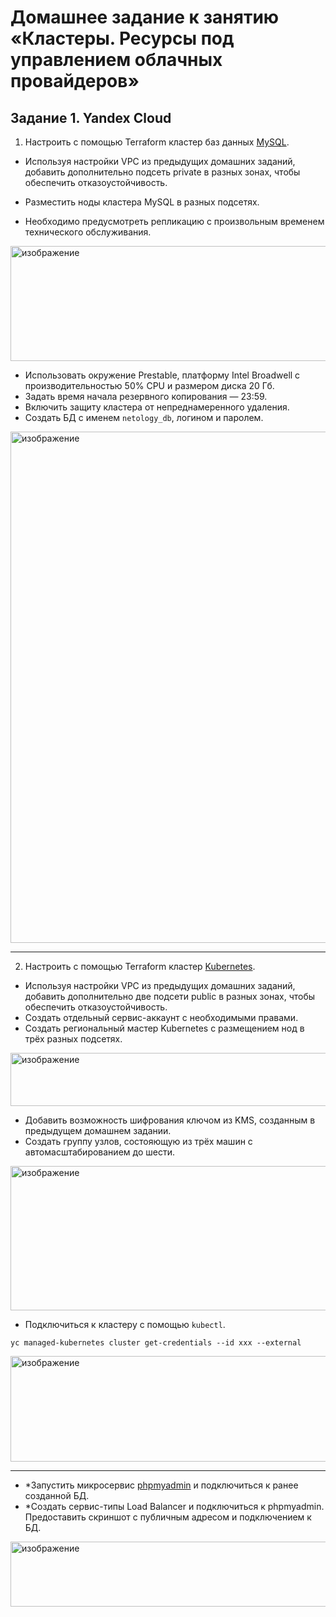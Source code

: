 # Домашнее задание к занятию «Кластеры. Ресурсы под управлением облачных провайдеров»

## Задание 1. Yandex Cloud

1. Настроить с помощью Terraform кластер баз данных [MySQL](cluster_db.tf).

 - Используя настройки VPC из предыдущих домашних заданий, добавить дополнительно подсеть private в разных зонах, чтобы обеспечить отказоустойчивость. 
 
 - Разместить ноды кластера MySQL в разных подсетях.
 - Необходимо предусмотреть репликацию с произвольным временем технического обслуживания.

<img width="969" height="184" alt="изображение" src="https://github.com/user-attachments/assets/dc3e0140-7564-43eb-80d6-4e7f3e4b9522" />

 - Использовать окружение Prestable, платформу Intel Broadwell с производительностью 50% CPU и размером диска 20 Гб.
 - Задать время начала резервного копирования — 23:59.
 - Включить защиту кластера от непреднамеренного удаления.
 - Создать БД с именем `netology_db`, логином и паролем.

<img width="627" height="818" alt="изображение" src="https://github.com/user-attachments/assets/1a046d74-2fbe-4c6c-9bc1-c1fcadc88e42" />

---

2. Настроить с помощью Terraform кластер [Kubernetes](cluster_k8s.tf).

 - Используя настройки VPC из предыдущих домашних заданий, добавить дополнительно две подсети public в разных зонах, чтобы обеспечить отказоустойчивость.
 - Создать отдельный сервис-аккаунт с необходимыми правами. 
 - Создать региональный мастер Kubernetes с размещением нод в трёх разных подсетях.

 <img width="1047" height="85" alt="изображение" src="https://github.com/user-attachments/assets/fee647da-410f-4eb3-8a29-ff3daecaaefc" />

 - Добавить возможность шифрования ключом из KMS, созданным в предыдущем домашнем задании.
 - Создать группу узлов, состояющую из трёх машин с автомасштабированием до шести.
 
 <img width="992" height="231" alt="изображение" src="https://github.com/user-attachments/assets/c2f8cfbd-e121-47b7-91b0-a6dd04d31b79" />

 - Подключиться к кластеру с помощью `kubectl`.
  ```
  yc managed-kubernetes cluster get-credentials --id xxx --external
  ```
<img width="834" height="169" alt="изображение" src="https://github.com/user-attachments/assets/82c8af12-f77a-4c0c-a849-0f12f9a37470" />

---

 - *Запустить микросервис [phpmyadmin](phpmyadmin.yaml) и подключиться к ранее созданной БД.
 - *Создать сервис-типы Load Balancer и подключиться к phpmyadmin. Предоставить скриншот с публичным адресом и подключением к БД.

<img width="525" height="104" alt="изображение" src="https://github.com/user-attachments/assets/341ee73a-437c-4481-bccb-842c8194eb44" />

